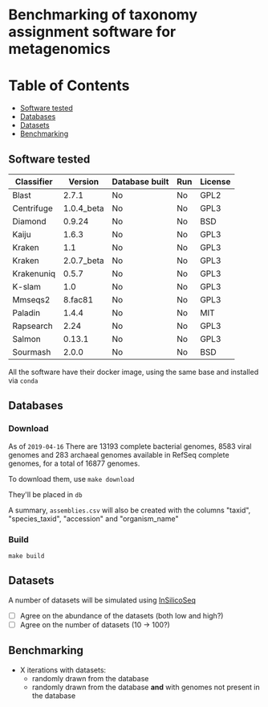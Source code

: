 # Benchmarking of taxonomy assignment software for metagenomics

# Table of Contents

- [Software tested](#software-tested)
- [Databases](#databases)
- [Datasets](#datasets)
- [Benchmarking](#benchmarking)

## Software tested

| Classifier | Version    | Database built | Run | License |
| ---------- | ---------- | -------------- | --- | ------- |
| Blast      | 2.7.1      | No             | No  | GPL2    |
| Centrifuge | 1.0.4_beta | No             | No  | GPL3    |
| Diamond    | 0.9.24     | No             | No  | BSD     |
| Kaiju      | 1.6.3      | No             | No  | GPL3    |
| Kraken     | 1.1        | No             | No  | GPL3    |
| Kraken     | 2.0.7_beta | No             | No  | GPL3    |
| Krakenuniq | 0.5.7      | No             | No  | GPL3    |
| K-slam     | 1.0        | No             | No  | GPL3    |
| Mmseqs2    | 8.fac81    | No             | No  | GPL3    |
| Paladin    | 1.4.4      | No             | No  | MIT     |
| Rapsearch  | 2.24       | No             | No  | GPL3    |
| Salmon     | 0.13.1     | No             | No  | GPL3    |
| Sourmash   | 2.0.0      | No             | No  | BSD     |

All the software have their docker image, using the same base and installed via `conda`

## Databases

### Download

As of `2019-04-16` There are 13193 complete bacterial genomes, 8583 viral genomes and 283 archaeal genomes available in RefSeq complete genomes, for a total of 16877 genomes.

To download them, use `make download`

They'll be placed in `db`

A summary, `assemblies.csv` will also be created with the columns "taxid", "species_taxid", "accession" and "organism_name"

### Build

`make build`

## Datasets

A number of datasets will be simulated using [InSilicoSeq](https://github.com/HadrienG/InSilicoSeq)

- [ ] Agree on the abundance of the datasets (both low and high?)
- [ ] Agree on the number of datasets (10 -> 100?)

## Benchmarking

- X iterations with datasets:
  - randomly drawn from the database
  - randomly drawn from the database **and** with genomes not present in the database
